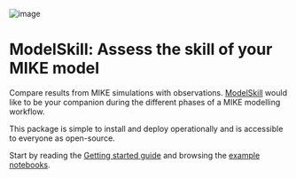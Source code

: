 ![image](https://raw.githubusercontent.com/DHI/modelskill/main/images/logo/modelskill.svg)


# ModelSkill: Assess the skill of your MIKE model


Compare results from MIKE simulations with observations.
[ModelSkill](https://github.com/DHI/modelskill) would like to be your
companion during the different phases of a MIKE modelling workflow.

This package is simple to install and deploy operationally and is
accessible to everyone as open-source.

Start by reading the [Getting started guide](getting-started.md) and
browsing the [example
notebooks](https://nbviewer.jupyter.org/github/DHI/modelskill/tree/main/notebooks/).

